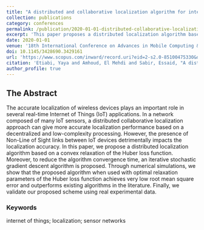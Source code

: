 ```yaml
---
title: "A distributed and collaborative localization algorithm for internet of things environments"
collection: publications
category: conferences
permalink: /publication/2020-01-01-distributed-collaborative-localization
excerpt: 'This paper proposes a distributed localization algorithm based on a convex relaxation of the Huber loss function. It addresses the challenge of accurate localization in IoT environments, particularly in the presence of Non-Line of Sight links, by using a distributed collaborative approach.'
date: 2020-01-01
venue: '18th International Conference on Advances in Mobile Computing & Multimedia'
doi: 10.1145/3428690.3429161
url: 'https://www.scopus.com/inward/record.uri?eid=2-s2.0-85100475330&doi=10.1145%2f3428690.3429161&partnerID=40&md5=15629300f5d5dc55c7aefbe0efeb971a'
citation: 'Etiabi, Yaya and Amhoud, El Mehdi and Sabir, Essaid, "A distributed and collaborative localization algorithm for internet of things environments," 18th International Conference on Advances in Mobile Computing & Multimedia, pp. 114 – 118, 2020.'
author_profile: true
---
```


## The Abstract

The accurate localization of wireless devices plays an important role in several real-time Internet of Things (IoT) applications. In a network composed of many IoT sensors, a distributed collaborative localization approach can give more accurate localization performance based on a decentralized and low-complexity processing. However, the presence of Non-Line of Sight links between IoT devices detrimentally impacts the localization accuracy. In this paper, we propose a distributed localization algorithm based on a convex relaxation of the Huber loss function. Moreover, to reduce the algorithm convergence time, an iterative stochastic gradient descent algorithm is proposed. Through numerical simulations, we show that the proposed algorithm when used with optimal relaxation parameters of the Huber loss function achieves very low root mean square error and outperforms existing algorithms in the literature. Finally, we validate our proposed scheme using real experimental data.

### Keywords

internet of things; localization; sensor networks
